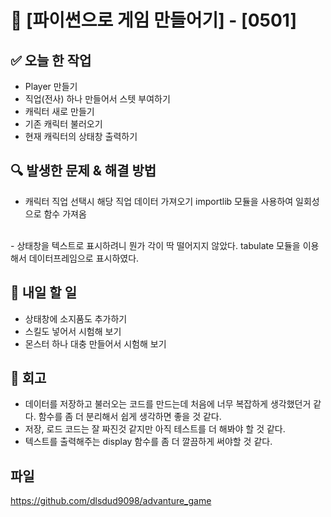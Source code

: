 # 🚀 [파이썬으로 게임 만들어기] - [0501]

## ✅ 오늘 한 작업
- Player 만들기
- 직업(전사) 하나 만들어서 스텟 부여하기
- 캐릭터 새로 만들기
- 기존 캐릭터 불러오기
- 현재 캐릭터의 상태창 출력하기

## 🔍 발생한 문제 & 해결 방법
- 캐릭터 직업 선택시 해당 직업 데이터 가져오기
  importlib 모듈을 사용하여 일회성으로 함수 가져옴
<br>
- 상태창을 텍스트로 표시하려니 뭔가 각이 딱 떨어지지 않았다.
  tabulate 모듈을 이용해서 데이터프레임으로 표시하였다.

## 🎯 내일 할 일
- 상태창에 소지품도 추가하기
- 스킬도 넣어서 시험해 보기
- 몬스터 하나 대충 만들어서 시험해 보기

## 🤔 회고
- 데이터를 저장하고 불러오는 코드를 만드는데 처음에 너무 복잡하게 생각했던거 같다.
  함수를 좀 더 분리해서 쉽게 생각하면 좋을 것 같다.
- 저장, 로드 코드는 잘 짜진것 같지만 아직 테스트를 더 해봐야 할 것 같다.
- 텍스트를 출력해주는 display 함수를 좀 더 깔끔하게 써야할 것 같다.

## 파일
https://github.com/dlsdud9098/advanture_game